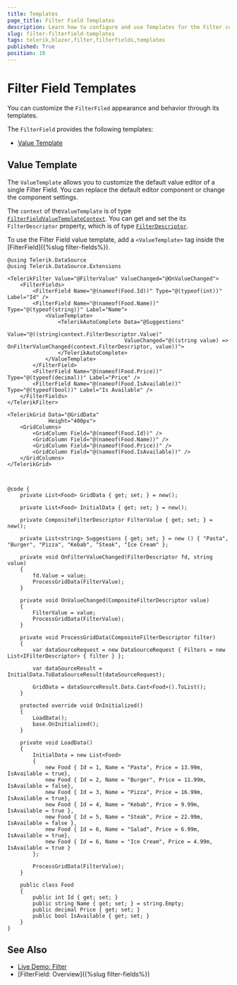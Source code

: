 ```yaml
---
title: Templates
page_title: Filter Field Templates
description: Learn how to configure and use Templates for the Filter component FilterField. The ValueTemplate allows users to input a filtering value in custom UI.
slug: filter-filterfield-templates
tags: telerik,blazor,filter,filterfields,templates
published: True
position: 10
---
```


# Filter Field Templates

You can customize the `FilterFiled` appearance and behavior through its templates.

The `FilterField` provides the following templates:

* [Value Template](#value-template)

## Value Template

The `ValueTemplate` allows you to customize the default value editor of a single Filter Field. You can replace the default editor component or change the component settings.

The `context` of the`ValueTemplate` is of type [`FilterFieldValueTemplateContext`](/blazor-ui/api/telerik.blazor.components.filterfieldvaluetemplatecontext). You can get and set the its `FilterDescriptor` property, which is of type [`FilterDescriptor`](/blazor-ui/api/telerik.datasource.filterdescriptor).

To use the Filter Field value template, add a `<ValueTemplate>` tag inside the [FilterField]({%slug filter-fields%}).

````CSHMTL
@using Telerik.DataSource
@using Telerik.DataSource.Extensions

<TelerikFilter Value="@FilterValue" ValueChanged="@OnValueChanged">
    <FilterFields>
        <FilterField Name="@(nameof(Food.Id))" Type="@(typeof(int))" Label="Id" />
        <FilterField Name="@(nameof(Food.Name))" Type="@(typeof(string))" Label="Name">
            <ValueTemplate>
                <TelerikAutoComplete Data="@Suggestions"
                                     Value="@((string)context.FilterDescriptor.Value)"
                                     ValueChanged="@((string value) => OnFilterValueChanged(context.FilterDescriptor, value))">
                </TelerikAutoComplete>
            </ValueTemplate>
        </FilterField>
        <FilterField Name="@(nameof(Food.Price))" Type="@(typeof(decimal))" Label="Price" />
        <FilterField Name="@(nameof(Food.IsAvailable))" Type="@(typeof(bool))" Label="Is Available" />
    </FilterFields>
</TelerikFilter>

<TelerikGrid Data="@GridData"
             Height="400px">
    <GridColumns>
        <GridColumn Field="@(nameof(Food.Id))" />
        <GridColumn Field="@(nameof(Food.Name))" />
        <GridColumn Field="@(nameof(Food.Price))" />
        <GridColumn Field="@(nameof(Food.IsAvailable))" />
    </GridColumns>
</TelerikGrid>



@code {
    private List<Food> GridData { get; set; } = new();

    private List<Food> InitialData { get; set; } = new();

    private CompositeFilterDescriptor FilterValue { get; set; } = new();

    private List<string> Suggestions { get; set; } = new () { "Pasta", "Burger", "Pizza", "Kebab", "Steak", "Ice Cream" };

    private void OnFilterValueChanged(FilterDescriptor fd, string value)
    {
        fd.Value = value;
        ProcessGridData(FilterValue);
    }

    private void OnValueChanged(CompositeFilterDescriptor value)
    {
        FilterValue = value;
        ProcessGridData(FilterValue);
    }

    private void ProcessGridData(CompositeFilterDescriptor filter)
    {
        var dataSourceRequest = new DataSourceRequest { Filters = new List<IFilterDescriptor> { filter } };

        var dataSourceResult = InitialData.ToDataSourceResult(dataSourceRequest);

        GridData = dataSourceResult.Data.Cast<Food>().ToList();
    }

    protected override void OnInitialized()
    {
        LoadData();
        base.OnInitialized();
    }

    private void LoadData()
    {
        InitialData = new List<Food>
        {
            new Food { Id = 1, Name = "Pasta", Price = 13.99m, IsAvailable = true},
            new Food { Id = 2, Name = "Burger", Price = 11.99m, IsAvailable = false},
            new Food { Id = 3, Name = "Pizza", Price = 16.99m, IsAvailable = true},
            new Food { Id = 4, Name = "Kebab", Price = 9.99m, IsAvailable = true },
            new Food { Id = 5, Name = "Steak", Price = 22.99m, IsAvailable = false },
            new Food { Id = 6, Name = "Salad", Price = 6.99m, IsAvailable = true},
            new Food { Id = 6, Name = "Ice Cream", Price = 4.99m, IsAvailable = true }
        };

        ProcessGridData(FilterValue);
    }

    public class Food
    {
        public int Id { get; set; }
        public string Name { get; set; } = string.Empty;
        public decimal Price { get; set; }
        public bool IsAvailable { get; set; }
    }
}
````

## See Also

  * [Live Demo: Filter](https://demos.telerik.com/blazor-ui/filter/templates)
  * [FilterField: Overview]({%slug filter-fields%})
